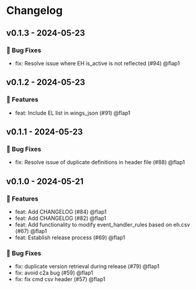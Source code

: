 # Changelog

## v0.1.3 - 2024-05-23

### 🐛 Bug Fixes

* fix: Resolve issue where EH is_active is not reflected (#94) @flap1

## v0.1.2 - 2024-05-23

### 💎 Features

* feat: Include EL list in wings_json (#91) @flap1

## v0.1.1 - 2024-05-23

### 🐛 Bug Fixes

* fix: Resolve issue of duplicate definitions in header file (#88) @flap1

## v0.1.0 - 2024-05-21

### 💎 Features

* feat: Add CHANGELOG (#84) @flap1
* feat: Add CHANGELOG (#82) @flap1
* feat: Add functionality to modify event_handler_rules based on eh.csv (#67) @flap1
* feat: Establish release process (#69) @flap1

### 🐛 Bug Fixes

* fix: duplicate version retrieval during release (#79) @flap1
* fix: avoid c2a bug (#59) @flap1
* fix: fix cmd csv header (#57) @flap1
